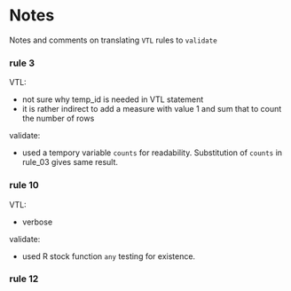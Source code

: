 # Notes

Notes and comments on translating `VTL` rules to `validate`

### rule 3

VTL:

- not sure why temp_id is needed in VTL statement
- it is rather indirect to add a measure with value 1 and sum that to count the number of rows

validate:

- used a tempory variable `counts` for readability. Substitution of `counts` in rule_03 gives same result.

### rule 10

VTL: 

- verbose

validate:

- used R stock function `any` testing for existence.


### rule 12

